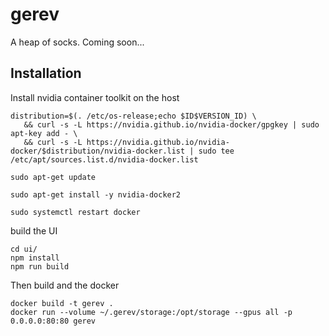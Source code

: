 # gerev
A heap of socks. Coming soon...


## Installation

Install nvidia container toolkit on the host

```
distribution=$(. /etc/os-release;echo $ID$VERSION_ID) \
   && curl -s -L https://nvidia.github.io/nvidia-docker/gpgkey | sudo apt-key add - \
   && curl -s -L https://nvidia.github.io/nvidia-docker/$distribution/nvidia-docker.list | sudo tee /etc/apt/sources.list.d/nvidia-docker.list
   
sudo apt-get update

sudo apt-get install -y nvidia-docker2

sudo systemctl restart docker
```

build the UI

```
cd ui/
npm install
npm run build
```

Then build and the docker

```
docker build -t gerev .
docker run --volume ~/.gerev/storage:/opt/storage --gpus all -p 0.0.0.0:80:80 gerev
```